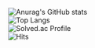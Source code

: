 
![Anurag's GitHub stats](https://github-readme-stats.vercel.app/api?username=SHY978&theme=algolia&show_icons=true&count_private=true)   
![Top Langs](https://github-readme-stats-wheat-nine.vercel.app/api/top-langs/?username=SHY978&layout=compact&theme=gruvbox&count_private=true&langs_count=10,github-readme-stats&hide=Objective-C)   
![Solved.ac Profile](http://mazassumnida.wtf/api/v2/generate_badge?boj=shy978)   
![Hits](https://hits.seeyoufarm.com/api/count/incr/badge.svg?url=https%3A%2F%2Fgithub.com%2FSHY978&count_bg=%2379C83D&title_bg=%23555555&icon=&icon_color=%23E7E7E7&title=hits&edge_flat=false)

